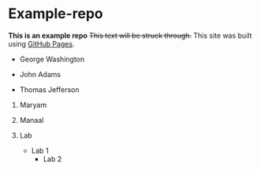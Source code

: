 # Example-repo
**This is an example repo**
~~This text will be struck through.~~
This site was built using [GitHub Pages](https://pages.github.com/).

- George Washington
* John Adams
+ Thomas Jefferson

1. Maryam
2. Manaal

1. Lab
   - Lab 1
     - Lab 2

